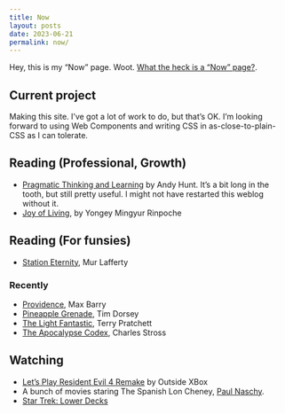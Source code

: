 ```yaml
---
title: Now
layout: posts
date: 2023-06-21
permalink: now/
---
```


Hey, this is my <q>Now</q> page. Woot. [What the heck is a “Now” page?](https://nownownow.com/).

## Current project

Making this site. I’ve got a lot of work to do, but that’s OK. I’m looking forward to using Web Components and writing CSS in as-close-to-plain-CSS as I can tolerate.

## Reading (Professional, Growth)

* [Pragmatic Thinking and Learning](https://pragprog.com/titles/ahptl/pragmatic-thinking-and-learning/) by Andy Hunt. It’s a bit long in the tooth, but still pretty useful. I might not have restarted this weblog without it.
* [Joy of Living](https://www.penguinrandomhouse.com/books/115218/the-joy-of-living-by-yongey-mingyur-rinpoche-and-eric-swanson/), by Yongey Mingyur Rinpoche

## Reading (For funsies)

* [Station Eternity](https://www.penguinrandomhouse.com/books/609886/station-eternity-by-mur-lafferty/), Mur Lafferty

### Recently

* [Providence](https://maxbarry.com/providence/), Max Barry
* [Pineapple Grenade](https://www.harpercollins.com/products/pineapple-grenade-tim-dorsey?variant=32207490777122), Tim Dorsey
* [The Light Fantastic](https://www.terrypratchettbooks.com/books/the-light-fantastic/), Terry Pratchett
* [The Apocalypse Codex](https://www.penguinrandomhouse.com/books/310011/the-apocalypse-codex-by-charles-stross/), Charles Stross

## Watching

* [Let’s Play Resident Evil 4 Remake](https://www.youtube.com/watch?v=lpKsgy2x6LE&list=PL_WcVABbXAhATityjo9gA5NXpQfYnJCZS) by Outside XBox
* A bunch of movies staring The Spanish Lon Cheney, [Paul Naschy](https://en.wikipedia.org/wiki/Paul_Naschy).
* [Star Trek: Lower Decks](https://www.startrek.com/shows/star-trek-lower-decks)
